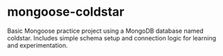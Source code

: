 # mongoose-coldstar
Basic Mongoose practice project using a MongoDB database named coldstar. Includes simple schema setup and connection logic for learning and experimentation.
